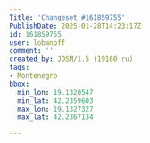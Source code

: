 ```yaml
---
Title: 'Changeset #161859755'
PublishDate: 2025-01-28T14:23:17Z
id: 161859755
user: lobanoff
comment: ''
created_by: JOSM/1.5 (19160 ru)
tags:
- Montenegro
bbox:
  min_lon: 19.1320547
  min_lat: 42.2359603
  max_lon: 19.1327327
  max_lat: 42.2367134

---
```

